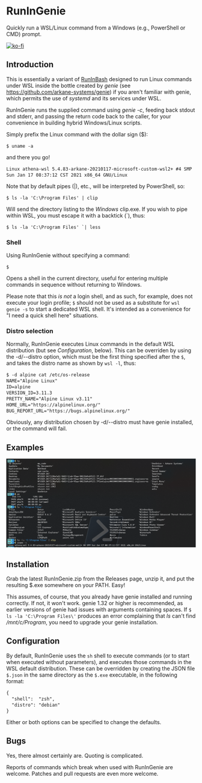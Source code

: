 # RunInGenie
Quickly run a WSL/Linux command from a Windows (e.g., PowerShell or CMD) prompt.

[![ko-fi](https://www.ko-fi.com/img/githubbutton_sm.svg)](https://ko-fi.com/I3I1VA18)

## Introduction
This is essentially a variant of [RunInBash](https://github.com/neosmart/RunInBash) designed to run Linux commands under WSL inside the bottle created by _genie_ (see https://github.com/arkane-systems/genie) if you aren't familiar with genie, which permits the use of _systemd_ and its services under WSL.

RunInGenie runs the supplied command using _genie -c_, feeding back stdout and stderr, and passing the return code back to the caller, for your convenience in building hybrid Windows/Linux scripts.

Simply prefix the Linux command with the dollar sign ($):

```
$ uname -a
```

and there you go!

```
Linux athena-wsl 5.4.83-arkane-20210117-microsoft-custom-wsl2+ #4 SMP Sun Jan 17 08:37:12 CST 2021 x86_64 GNU/Linux
```

Note that by default pipes (|), etc., will be interpreted by PowerShell, so:

```
$ ls -la 'C:\Program Files' | clip
```

Will send the directory listing to the _Windows_ clip.exe. If you wish to pipe within WSL, you must escape it with a backtick (`), thus:

```
$ ls -la 'C:\Program Files' `| less
```

### Shell

Using RunInGenie without specifying a command:

```
$
```

Opens a shell in the current directory, useful for entering multiple commands in sequence without returning to Windows.

Please note that this _is not_ a login shell, and as such, for example, does not execute your login profile; `$` should not be used as a substitute for `wsl genie -s` to start a dedicated WSL shell. It's intended as a convenience for "I need a quick shell here" situations.

### Distro selection

Normally, RunInGenie executes Linux commands in the default WSL distribution (but see _Configuration_, below). This can be overriden by using the -d/--distro option, which must be the first thing specified after the `$`, and takes the distro name as shown by `wsl -l`, thus:

```
$ -d alpine cat /etc/os-release
NAME="Alpine Linux"
ID=alpine
VERSION_ID=3.11.3
PRETTY_NAME="Alpine Linux v3.11"
HOME_URL="https://alpinelinux.org/"
BUG_REPORT_URL="https://bugs.alpinelinux.org/"
```

Obviously, any distribution chosen by -d/--distro must have genie installed, or the command will fail.

## Examples

<img src="runingenie.png" alt="example screenshot" />

## Installation

Grab the latest RunInGenie.zip from the Releases page, unzip it, and put the resulting $.exe somewhere on your PATH. Easy!

This assumes, of course, that you already have genie installed and running correctly. If not, it won't work. genie 1.32 or higher is recommended, as earlier versions of genie had issues with arguments containing spaces. If `$ ls -la 'C:\Program Files\'` produces an error complaining that _ls_ can't find _/mnt/c/Program_, you need to upgrade your genie installation.

## Configuration

By default, RunInGenie uses the `sh` shell to execute commands (or to start when executed without parameters), and executes those commands in the WSL default distribution. These can be overridden by creating the JSON file `$.json` in the same directory as the `$.exe` executable, in the following format:

```
{
  "shell":  "zsh",
  "distro": "debian"
}
```

Either or both options can be specified to change the defaults.

## Bugs

Yes, there almost certainly are. Quoting is complicated.

Reports of commands which break when used with RunInGenie are welcome. Patches and pull requests are even more welcome.

